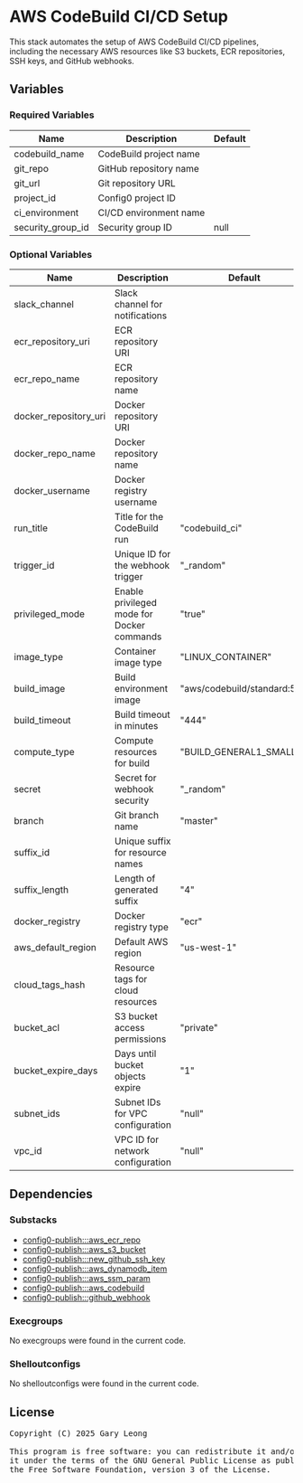 # AWS CodeBuild CI/CD Setup

This stack automates the setup of AWS CodeBuild CI/CD pipelines, including the necessary AWS resources like S3 buckets, ECR repositories, SSH keys, and GitHub webhooks.

## Variables

### Required Variables

| Name | Description | Default |
|------|-------------|---------|
| codebuild_name | CodeBuild project name | &nbsp; |
| git_repo | GitHub repository name | &nbsp; |
| git_url | Git repository URL | &nbsp; |
| project_id | Config0 project ID | &nbsp; |
| ci_environment | CI/CD environment name | &nbsp; |
| security_group_id | Security group ID | null |

### Optional Variables

| Name | Description | Default |
|------|-------------|---------|
| slack_channel | Slack channel for notifications | &nbsp; |
| ecr_repository_uri | ECR repository URI | &nbsp; |
| ecr_repo_name | ECR repository name | &nbsp; |
| docker_repository_uri | Docker repository URI | &nbsp; |
| docker_repo_name | Docker repository name | &nbsp; |
| docker_username | Docker registry username | &nbsp; |
| run_title | Title for the CodeBuild run | "codebuild_ci" |
| trigger_id | Unique ID for the webhook trigger | "_random" |
| privileged_mode | Enable privileged mode for Docker commands | "true" |
| image_type | Container image type | "LINUX_CONTAINER" |
| build_image | Build environment image | "aws/codebuild/standard:5.0" |
| build_timeout | Build timeout in minutes | "444" |
| compute_type | Compute resources for build | "BUILD_GENERAL1_SMALL" |
| secret | Secret for webhook security | "_random" |
| branch | Git branch name | "master" |
| suffix_id | Unique suffix for resource names | &nbsp; |
| suffix_length | Length of generated suffix | "4" |
| docker_registry | Docker registry type | "ecr" |
| aws_default_region | Default AWS region | "us-west-1" |
| cloud_tags_hash | Resource tags for cloud resources | &nbsp; |
| bucket_acl | S3 bucket access permissions | "private" |
| bucket_expire_days | Days until bucket objects expire | "1" |
| subnet_ids | Subnet IDs for VPC configuration | "null" |
| vpc_id | VPC ID for network configuration | "null" |

## Dependencies

### Substacks

- [config0-publish:::aws_ecr_repo](https://api-app.config0.com/web_api/v1.0/stacks/config0-publish/aws_ecr_repo)
- [config0-publish:::aws_s3_bucket](https://api-app.config0.com/web_api/v1.0/stacks/config0-publish/aws_s3_bucket)
- [config0-publish:::new_github_ssh_key](https://api-app.config0.com/web_api/v1.0/stacks/config0-publish/new_github_ssh_key)
- [config0-publish:::aws_dynamodb_item](https://api-app.config0.com/web_api/v1.0/stacks/config0-publish/aws_dynamodb_item)
- [config0-publish:::aws_ssm_param](https://api-app.config0.com/web_api/v1.0/stacks/config0-publish/aws_ssm_param)
- [config0-publish:::aws_codebuild](https://api-app.config0.com/web_api/v1.0/stacks/config0-publish/aws_codebuild)
- [config0-publish:::github_webhook](https://api-app.config0.com/web_api/v1.0/stacks/config0-publish/github_webhook)

### Execgroups

No execgroups were found in the current code.

### Shelloutconfigs

No shelloutconfigs were found in the current code.

## License
<pre>
Copyright (C) 2025 Gary Leong <gary@config0.com>

This program is free software: you can redistribute it and/or modify
it under the terms of the GNU General Public License as published by
the Free Software Foundation, version 3 of the License.
</pre>